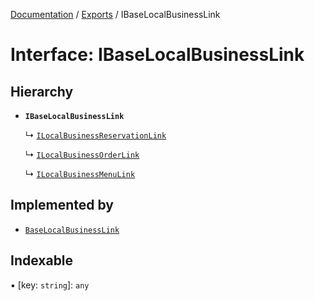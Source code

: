 [Documentation](../README.md) / [Exports](../modules.md) / IBaseLocalBusinessLink

# Interface: IBaseLocalBusinessLink

## Hierarchy

- **`IBaseLocalBusinessLink`**

  ↳ [`ILocalBusinessReservationLink`](ILocalBusinessReservationLink.md)

  ↳ [`ILocalBusinessOrderLink`](ILocalBusinessOrderLink.md)

  ↳ [`ILocalBusinessMenuLink`](ILocalBusinessMenuLink.md)

## Implemented by

- [`BaseLocalBusinessLink`](../classes/BaseLocalBusinessLink.md)

## Indexable

▪ [key: `string`]: `any`
